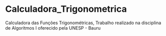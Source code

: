 # Calculadora_Trigonometrica
Calculadora das Funções Trigonométricas, Trabalho realizado na disciplina de Algoritmos I oferecido pela UNESP - Bauru
